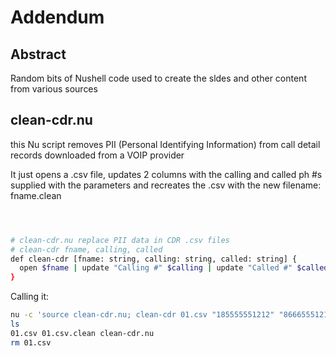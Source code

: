 # Addendum

## Abstract

Random bits of Nushell code used to create the sldes and other content from
various sources

## clean-cdr.nu

this Nu script removes PII (Personal Identifying Information) from 
call detail records downloaded from a VOIP provider

It just opens a .csv file, updates 2 columns with the calling and called ph #s
supplied with the parameters and recreates the .csv with the new filename: fname.clean

```sh



# clean-cdr.nu replace PII data in CDR .csv files
# clean-cdr fname, calling, called 
def clean-cdr [fname: string, calling: string, called: string] {
  open $fname | update "Calling #" $calling | update "Called #" $called | to csv | save $"($fname).clean"
}
```

Calling it:

```bash
nu -c 'source clean-cdr.nu; clean-cdr 01.csv "185555551212" "86665551212"'
ls 
01.csv 01.csv.clean clean-cdr.nu
rm 01.csv
```



